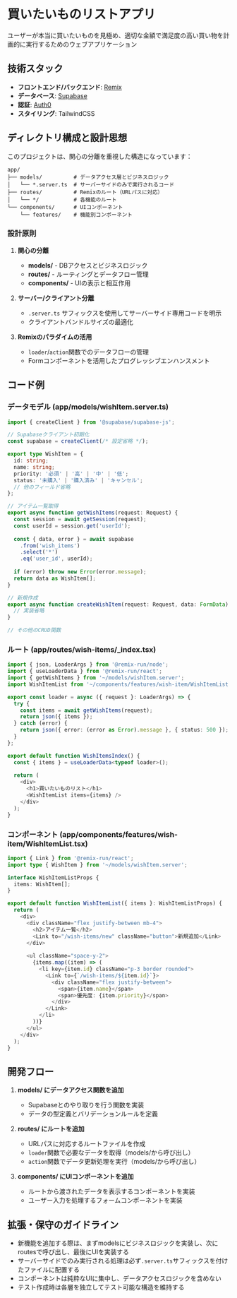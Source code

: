# 買いたいものリストアプリ

ユーザーが本当に買いたいものを見極め、適切な金額で満足度の高い買い物を計画的に実行するためのウェブアプリケーション

## 技術スタック

- **フロントエンド/バックエンド**: [Remix](https://remix.run/)
- **データベース**: [Supabase](https://supabase.io/)
- **認証**: [Auth0](https://auth0.com/)
- **スタイリング**: TailwindCSS

## ディレクトリ構成と設計思想

このプロジェクトは、関心の分離を重視した構造になっています：

```
app/
├── models/          # データアクセス層とビジネスロジック
│   └── *.server.ts  # サーバーサイドのみで実行されるコード
├── routes/          # Remixのルート（URLパスに対応）
│   └── */           # 各機能のルート
└── components/      # UIコンポーネント
    └── features/    # 機能別コンポーネント
```

### 設計原則

1. **関心の分離**
   - **models/** - DBアクセスとビジネスロジック
   - **routes/** - ルーティングとデータフロー管理
   - **components/** - UIの表示と相互作用

2. **サーバー/クライアント分離**
   - `.server.ts` サフィックスを使用してサーバーサイド専用コードを明示
   - クライアントバンドルサイズの最適化

3. **Remixのパラダイムの活用**
   - `loader`/`action`関数でのデータフローの管理
   - Formコンポーネントを活用したプログレッシブエンハンスメント

## コード例

### データモデル (app/models/wishItem.server.ts)

```typescript
import { createClient } from '@supabase/supabase-js';

// Supabaseクライアント初期化
const supabase = createClient(/* 設定省略 */);

export type WishItem = {
  id: string;
  name: string;
  priority: '必須' | '高' | '中' | '低';
  status: '未購入' | '購入済み' | 'キャンセル';
  // 他のフィールド省略
};

// アイテム一覧取得
export async function getWishItems(request: Request) {
  const session = await getSession(request);
  const userId = session.get('userId');
  
  const { data, error } = await supabase
    .from('wish_items')
    .select('*')
    .eq('user_id', userId);
    
  if (error) throw new Error(error.message);
  return data as WishItem[];
}

// 新規作成
export async function createWishItem(request: Request, data: FormData) {
  // 実装省略
}

// その他のCRUD関数
```

### ルート (app/routes/wish-items/_index.tsx)

```typescript
import { json, LoaderArgs } from '@remix-run/node';
import { useLoaderData } from '@remix-run/react';
import { getWishItems } from '~/models/wishItem.server';
import WishItemList from '~/components/features/wish-item/WishItemList';

export const loader = async ({ request }: LoaderArgs) => {
  try {
    const items = await getWishItems(request);
    return json({ items });
  } catch (error) {
    return json({ error: (error as Error).message }, { status: 500 });
  }
};

export default function WishItemsIndex() {
  const { items } = useLoaderData<typeof loader>();
  
  return (
    <div>
      <h1>買いたいものリスト</h1>
      <WishItemList items={items} />
    </div>
  );
}
```

### コンポーネント (app/components/features/wish-item/WishItemList.tsx)

```typescript
import { Link } from '@remix-run/react';
import type { WishItem } from '~/models/wishItem.server';

interface WishItemListProps {
  items: WishItem[];
}

export default function WishItemList({ items }: WishItemListProps) {
  return (
    <div>
      <div className="flex justify-between mb-4">
        <h2>アイテム一覧</h2>
        <Link to="/wish-items/new" className="button">新規追加</Link>
      </div>
      
      <ul className="space-y-2">
        {items.map((item) => (
          <li key={item.id} className="p-3 border rounded">
            <Link to={`/wish-items/${item.id}`}>
              <div className="flex justify-between">
                <span>{item.name}</span>
                <span>優先度: {item.priority}</span>
              </div>
            </Link>
          </li>
        ))}
      </ul>
    </div>
  );
}
```

## 開発フロー

1. **models/ にデータアクセス関数を追加**
   - Supabaseとのやり取りを行う関数を実装
   - データの型定義とバリデーションルールを定義

2. **routes/ にルートを追加**
   - URLパスに対応するルートファイルを作成
   - `loader`関数で必要なデータを取得（models/から呼び出し）
   - `action`関数でデータ更新処理を実行（models/から呼び出し）

3. **components/ にUIコンポーネントを追加**
   - ルートから渡されたデータを表示するコンポーネントを実装
   - ユーザー入力を処理するフォームコンポーネントを実装

## 拡張・保守のガイドライン

- 新機能を追加する際は、まずmodelsにビジネスロジックを実装し、次にroutesで呼び出し、最後にUIを実装する
- サーバーサイドでのみ実行される処理は必ず`.server.ts`サフィックスを付けたファイルに配置する
- コンポーネントは純粋なUIに集中し、データアクセスロジックを含めない
- テスト作成時は各層を独立してテスト可能な構造を維持する